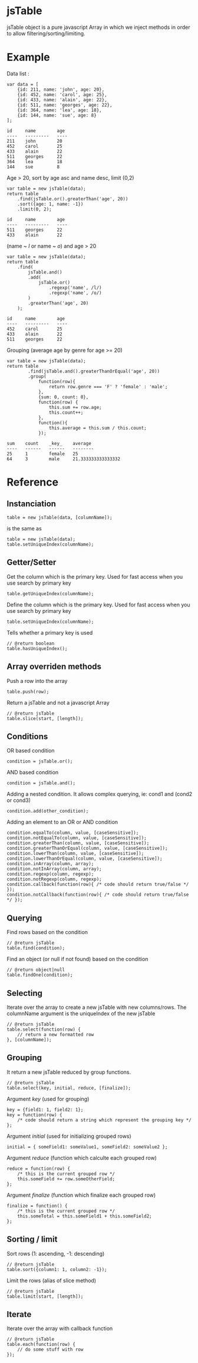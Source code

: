 jsTable
=======

jsTable object is a pure javascript Array in which we inject methods in order to allow filtering/sorting/limiting.

Example
=======

Data list :

    var data = [
        {id: 211, name: 'john', age: 20},
        {id: 452, name: 'carol', age: 25},
        {id: 433, name: 'alain', age: 22},
        {id: 511, name: 'georges', age: 22},
        {id: 364, name: 'lea', age: 18},
        {id: 144, name: 'sue', age: 8}
    ];
    
    id     name        age
    ----   ---------   ----
    211    john        20
    452    carol       25
    433    alain       22
    511    georges     22
    364    lea         18
    144    sue         8

Age > 20, sort by age asc and name desc, limit (0,2)

    var table = new jsTable(data);
    return table
        .find(jsTable.or().greaterThan('age', 20))
        .sort({age: 1, name: -1})
        .limit(0, 2);
    
    id     name        age
    ----   ---------   ----
    511    georges     22
    433    alain       22

(name ~ *l* or name ~ *o*) and age > 20

    var table = new jsTable(data);
    return table
        .find(
            jsTable.and()
            .add(
                jsTable.or()
                    .regexp('name', /l/)
                    .regexp('name', /o/)
            )
            .greaterThan('age', 20)
        );
    
    id     name        age
    ----   ---------   ----
    452    carol       25
    433    alain       22
    511    georges     22

Grouping (average age by genre for age >= 20)

    var table = new jsTable(data);
    return table
            .find(jsTable.and().greaterThanOrEqual('age', 20))
            .group(
                function(row){
                    return row.genre === 'F' ? 'female' : 'male';
                }, 
                {sum: 0, count: 0}, 
                function(row) {
                    this.sum += row.age;
                    this.count++;
                }, 
                function(){
                    this.average = this.sum / this.count;
                });
    
    sum    count    _key_    average
    ----   ------   ------   --------
    25     1        female   25
    64     3        male     21.333333333333332

Reference
=========

Instanciation
-------------

    table = new jsTable(data, [columnName]);

is the same as

    table = new jsTable(data);
    table.setUniqueIndex(columnName);

Getter/Setter
-------------

Get the column which is the primary key.
Used for fast access when you use search by primary key

    table.getUniqueIndex(columnName);

Define the column which is the primary key.
Used for fast access when you use search by primary key

    table.setUniqueIndex(columnName);

Tells whether a primary key is used

    // @return boolean
    table.hasUniqueIndex();

Array overriden methods
-----------------------

Push a row into the array

    table.push(row);

Return a jsTable and not a javascript Array

    // @return jsTable
    table.slice(start, [length]);

Conditions
----------

OR based condition

    condition = jsTable.or();

AND based condition

    condition = jsTable.and();

Adding a nested condition.
It allows complex querying, ie: cond1 and (cond2 or cond3)

    condition.add(other_condition);

Adding an element to an OR or AND condition

    condition.equalTo(column, value, [caseSensitive]);
    condition.notEqualTo(column, value, [caseSensitive]);
    condition.greaterThan(column, value, [caseSensitive]);
    condition.greaterThanOrEqual(column, value, [caseSensitive]);
    condition.lowerThan(column, value, [caseSensitive]);
    condition.lowerThanOrEqual(column, value, [caseSensitive]);
    condition.inArray(column, array);
    condition.notInArray(column, array);
    condition.regexp(column, regexp);
    condition.notRegexp(column, regexp);
    condition.callback(function(row){ /* code should return true/false */ });
    condition.notCallback(function(row){ /* code should return true/false */ });

Querying
--------

Find rows based on the condition

    // @return jsTable
    table.find(condition);

Find an object (or null if not found) based on the condition

    // @return object|null
    table.findOne(condition);

Selecting
---------

Iterate over the array to create a new jsTable with new columns/rows.
The columnName argument is the uniqueIndex of the new jsTable

    // @return jsTable
    table.select(function(row) {
        // return a new formatted row
    }, [columnName]);

Grouping
--------

It return a new jsTable reduced by group functions.

    // @return jsTable
    table.select(key, initial, reduce, [finalize]);

Argument _key_ (used for grouping)

    key = {field1: 1, field2: 1};
    key = function(row) {
    	/* code should return a string which represent the grouping key */
    };

Argument _initial_ (used for initializing grouped rows)

    initial = { someField1: someValue1, someField2: someValue2 };

Argument _reduce_ (function which calculte each grouped row)

    reduce = function(row) {
        /* this is the current grouped row */
        this.someField += row.someOtherField;
    };

Argument _finalize_ (function which finalize each grouped row)

    finalize = function() {
        /* this is the current grouped row */
        this.someTotal = this.someField1 + this.someField2;
    };

Sorting / limit
---------------

Sort rows (1: ascending, -1: descending)

    // @return jsTable
    table.sort({column1: 1, column2: -1});

Limit the rows (alias of slice method)

    // @return jsTable
    table.limit(start, [length]);

Iterate
-------

Iterate over the array with callback function

    // @return jsTable
    table.each(function(row) {
        // do some stuff with row
    });
